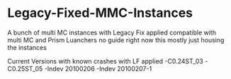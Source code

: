 # Legacy-Fixed-MMC-Instances
A bunch of multi MC instances with Legacy Fix applied compatible with multi MC and Prism Luanchers
no guide right now this mostly just housing the instances

Current Versions with known crashes with LF applied
-C0.24ST_03
-C0.25ST_05
-Indev 20100206
-Indev 20100207-1
